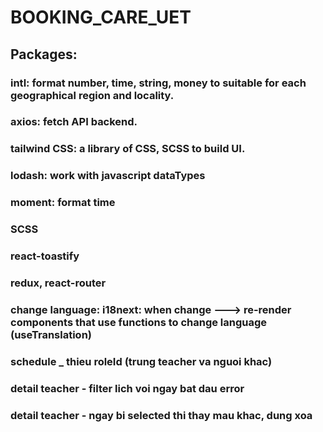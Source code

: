 # BOOKING_CARE_UET

## Packages:

### intl: format number, time, string, money to suitable for each geographical region and locality.

### axios: fetch API backend.

### tailwind CSS: a library of CSS, SCSS to build UI.

### lodash: work with javascript dataTypes

### moment: format time

### SCSS

### react-toastify

### redux, react-router

### change language: i18next: when change ---> re-render components that use functions to change language (useTranslation)

### schedule \_ thieu roleId (trung teacher va nguoi khac)

### detail teacher - filter lich voi ngay bat dau error

### detail teacher - ngay bi selected thi thay mau khac, dung xoa
